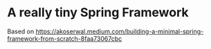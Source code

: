 # A really tiny Spring Framework

Based on https://akoserwal.medium.com/building-a-minimal-spring-framework-from-scratch-8faa73067cbc
